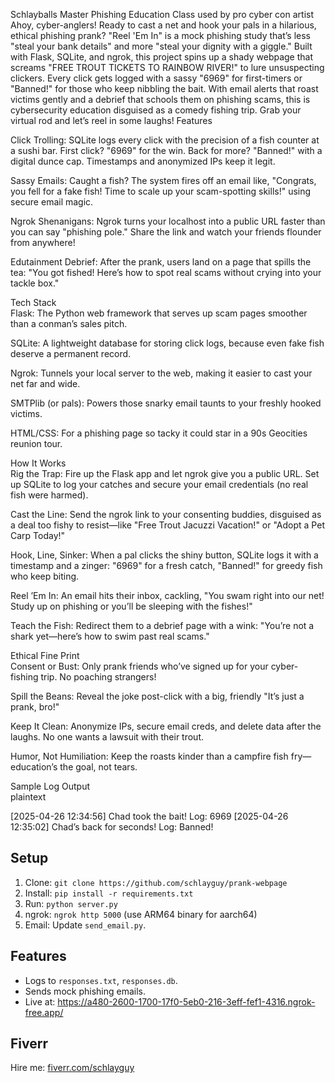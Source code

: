 Schlayballs Master Phishing Education Class used by pro cyber con artist
Ahoy, cyber-anglers! Ready to cast a net and hook your pals in a hilarious, ethical phishing prank? "Reel 'Em In" is a mock phishing study that’s less "steal your bank details" and more "steal your dignity with a giggle." Built with Flask, SQLite, and ngrok, this project spins up a shady webpage that screams "FREE TROUT TICKETS TO RAINBOW RIVER!" to lure unsuspecting clickers. Every click gets logged with a sassy "6969" for first-timers or "Banned!" for those who keep nibbling the bait. With email alerts that roast victims gently and a debrief that schools them on phishing scams, this is cybersecurity education disguised as a comedy fishing trip. Grab your virtual rod and let’s reel in some laughs!
Features  

Click Trolling: SQLite logs every click with the precision of a fish counter at a sushi bar. First click? "6969" for the win. Back for more? "Banned!" with a digital dunce cap. Timestamps and anonymized IPs keep it legit.

Sassy Emails: Caught a fish? The system fires off an email like, "Congrats, you fell for a fake fish! Time to scale up your scam-spotting skills!" using secure email magic.

Ngrok Shenanigans: Ngrok turns your localhost into a public URL faster than you can say "phishing pole." Share the link and watch your friends flounder from anywhere!

Edutainment Debrief: After the prank, users land on a page that spills the tea: "You got fished! Here’s how to spot real scams without crying into your tackle box."

Tech Stack  
Flask: The Python web framework that serves up scam pages smoother than a conman’s sales pitch.

SQLite: A lightweight database for storing click logs, because even fake fish deserve a permanent record.

Ngrok: Tunnels your local server to the web, making it easier to cast your net far and wide.

SMTPlib (or pals): Powers those snarky email taunts to your freshly hooked victims.

HTML/CSS: For a phishing page so tacky it could star in a 90s Geocities reunion tour.

How It Works  
Rig the Trap: Fire up the Flask app and let ngrok give you a public URL. Set up SQLite to log your catches and secure your email credentials (no real fish were harmed).

Cast the Line: Send the ngrok link to your consenting buddies, disguised as a deal too fishy to resist—like "Free Trout Jacuzzi Vacation!" or "Adopt a Pet Carp Today!"

Hook, Line, Sinker: When a pal clicks the shiny button, SQLite logs it with a timestamp and a zinger: "6969" for a fresh catch, "Banned!" for greedy fish who keep biting.

Reel ’Em In: An email hits their inbox, cackling, "You swam right into our net! Study up on phishing or you’ll be sleeping with the fishes!"

Teach the Fish: Redirect them to a debrief page with a wink: "You’re not a shark yet—here’s how to swim past real scams."

Ethical Fine Print  
Consent or Bust: Only prank friends who’ve signed up for your cyber-fishing trip. No poaching strangers!

Spill the Beans: Reveal the joke post-click with a big, friendly "It’s just a prank, bro!"

Keep It Clean: Anonymize IPs, secure email creds, and delete data after the laughs. No one wants a lawsuit with their trout.

Humor, Not Humiliation: Keep the roasts kinder than a campfire fish fry—education’s the goal, not tears.

Sample Log Output  
plaintext

[2025-04-26 12:34:56] Chad took the bait! Log: 6969
[2025-04-26 12:35:02] Chad’s back for seconds! Log: Banned!




## Setup
1. Clone: `git clone https://github.com/schlayguy/prank-webpage`
2. Install: `pip install -r requirements.txt`
3. Run: `python server.py`
4. ngrok: `ngrok http 5000` (use ARM64 binary for aarch64)
5. Email: Update `send_email.py`.

## Features
- Logs to `responses.txt`, `responses.db`.
- Sends mock phishing emails.
- Live at: https://a480-2600-1700-17f0-5eb0-216-3eff-fef1-4316.ngrok-free.app/

## Fiverr
Hire me: [fiverr.com/schlayguy](https://fiverr.com/schlayguy)
